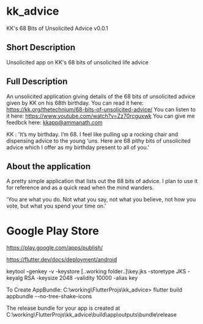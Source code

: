 # kk_advice
KK's 68 Bits of Unsolicited Advice v0.0.1

## Short Description
Unsolicited app on KK's 68 bits of unsolicited life advice

## Full Description

An unsolicited application giving details of the 68 bits of unsolicited advice given by KK on his 68th birthday.
You can read it here: https://kk.org/thetechnium/68-bits-of-unsolicited-advice/ 
You can listen to it here: https://www.youtube.com/watch?v=Zz70rcguxwk
You can give me feedbck here: kkapp@ammanath.com

KK : 'It’s my birthday. I’m 68. I feel like pulling up a rocking chair and dispensing advice to the young ‘uns. Here are 68 pithy bits of unsolicited advice which I offer as my birthday present to all of you.'

## About the application

A pretty simple  application that lists out the 68 bits of advice. 
I plan to use it for reference and as a quick read when the mind wanders.

 'You are what you do. Not what you say, not what you believe, not how you vote, but what you spend your time on.'

# Google Play Store
https://play.google.com/apps/publish/

https://flutter.dev/docs/deployment/android

keytool -genkey -v -keystore [..working folder..]\key.jks -storetype JKS -keyalg RSA -keysize 2048 -validity 10000 -alias key

To Create AppBundle:
C:\working\FlutterProjs\kk_advice> flutter build appbundle --no-tree-shake-icons

The release bundle for your app is created at 
C:\working\FlutterProjs\kk_advice\build\app\outputs\bundle\release
